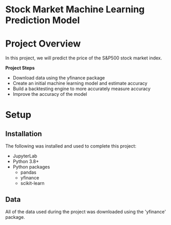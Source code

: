 # Stock Market Machine Learning Prediction Model
# Project Overview

In this project, we will predict the price of the S&P500 stock market index.

**Project Steps**

* Download data using the yfinance package
* Create an initial machine learning model and estimate accuracy
* Build a backtesting engine to more accurately measure accuracy
* Improve the accuracy of the model

# Setup

## Installation

The following was installed and used to complete this project:

* JupyterLab
* Python 3.8+
* Python packages
    * pandas
    * yfinance
    * scikit-learn

## Data

All of the data used during the project was downloaded using the 'yfinance' package.

